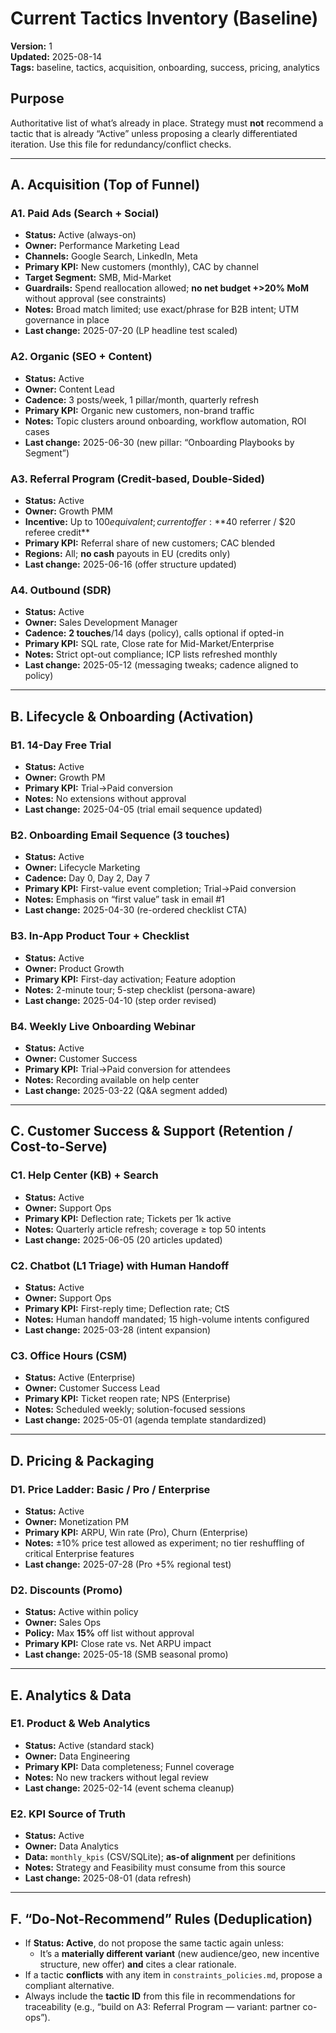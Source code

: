 # Current Tactics Inventory (Baseline)
**Version:** 1  
**Updated:** 2025-08-14  
**Tags:** baseline, tactics, acquisition, onboarding, success, pricing, analytics

## Purpose
Authoritative list of what’s already in place. Strategy must **not** recommend a tactic that is already “Active” unless proposing a clearly differentiated iteration. Use this file for redundancy/conflict checks.

---

## A. Acquisition (Top of Funnel)

### A1. Paid Ads (Search + Social)
- **Status:** Active (always-on)
- **Owner:** Performance Marketing Lead
- **Channels:** Google Search, LinkedIn, Meta
- **Primary KPI:** New customers (monthly), CAC by channel
- **Target Segment:** SMB, Mid-Market
- **Guardrails:** Spend reallocation allowed; **no net budget +>20% MoM** without approval (see constraints)
- **Notes:** Broad match limited; use exact/phrase for B2B intent; UTM governance in place
- **Last change:** 2025-07-20 (LP headline test scaled)

### A2. Organic (SEO + Content)
- **Status:** Active
- **Owner:** Content Lead
- **Cadence:** 3 posts/week, 1 pillar/month, quarterly refresh
- **Primary KPI:** Organic new customers, non-brand traffic
- **Notes:** Topic clusters around onboarding, workflow automation, ROI cases
- **Last change:** 2025-06-30 (new pillar: “Onboarding Playbooks by Segment”)

### A3. Referral Program (Credit-based, Double-Sided)
- **Status:** Active
- **Owner:** Growth PMM
- **Incentive:** Up to $100 equivalent; current offer: **$40 referrer / $20 referee credit**
- **Primary KPI:** Referral share of new customers; CAC blended
- **Regions:** All; **no cash** payouts in EU (credits only)
- **Last change:** 2025-06-16 (offer structure updated)

### A4. Outbound (SDR)
- **Status:** Active
- **Owner:** Sales Development Manager
- **Cadence:** **2 touches**/14 days (policy), calls optional if opted-in
- **Primary KPI:** SQL rate, Close rate for Mid-Market/Enterprise
- **Notes:** Strict opt-out compliance; ICP lists refreshed monthly
- **Last change:** 2025-05-12 (messaging tweaks; cadence aligned to policy)

---

## B. Lifecycle & Onboarding (Activation)

### B1. 14-Day Free Trial
- **Status:** Active
- **Owner:** Growth PM
- **Primary KPI:** Trial→Paid conversion
- **Notes:** No extensions without approval
- **Last change:** 2025-04-05 (trial email sequence updated)

### B2. Onboarding Email Sequence (3 touches)
- **Status:** Active
- **Owner:** Lifecycle Marketing
- **Cadence:** Day 0, Day 2, Day 7
- **Primary KPI:** First-value event completion; Trial→Paid conversion
- **Notes:** Emphasis on “first value” task in email #1
- **Last change:** 2025-04-30 (re-ordered checklist CTA)

### B3. In-App Product Tour + Checklist
- **Status:** Active
- **Owner:** Product Growth
- **Primary KPI:** First-day activation; Feature adoption
- **Notes:** 2-minute tour; 5-step checklist (persona-aware)
- **Last change:** 2025-04-10 (step order revised)

### B4. Weekly Live Onboarding Webinar
- **Status:** Active
- **Owner:** Customer Success
- **Primary KPI:** Trial→Paid conversion for attendees
- **Notes:** Recording available on help center
- **Last change:** 2025-03-22 (Q&A segment added)

---

## C. Customer Success & Support (Retention / Cost-to-Serve)

### C1. Help Center (KB) + Search
- **Status:** Active
- **Owner:** Support Ops
- **Primary KPI:** Deflection rate; Tickets per 1k active
- **Notes:** Quarterly article refresh; coverage ≥ top 50 intents
- **Last change:** 2025-06-05 (20 articles updated)

### C2. Chatbot (L1 Triage) with Human Handoff
- **Status:** Active
- **Owner:** Support Ops
- **Primary KPI:** First-reply time; Deflection rate; CtS
- **Notes:** Human handoff mandated; 15 high-volume intents configured
- **Last change:** 2025-03-28 (intent expansion)

### C3. Office Hours (CSM)
- **Status:** Active (Enterprise)
- **Owner:** Customer Success Lead
- **Primary KPI:** Ticket reopen rate; NPS (Enterprise)
- **Notes:** Scheduled weekly; solution-focused sessions
- **Last change:** 2025-05-01 (agenda template standardized)

---

## D. Pricing & Packaging

### D1. Price Ladder: Basic / Pro / Enterprise
- **Status:** Active
- **Owner:** Monetization PM
- **Primary KPI:** ARPU, Win rate (Pro), Churn (Enterprise)
- **Notes:** ±10% price test allowed as experiment; no tier reshuffling of critical Enterprise features
- **Last change:** 2025-07-28 (Pro +5% regional test)

### D2. Discounts (Promo)
- **Status:** Active within policy
- **Owner:** Sales Ops
- **Policy:** Max **15%** off list without approval
- **Primary KPI:** Close rate vs. Net ARPU impact
- **Last change:** 2025-05-18 (SMB seasonal promo)

---

## E. Analytics & Data

### E1. Product & Web Analytics
- **Status:** Active (standard stack)
- **Owner:** Data Engineering
- **Primary KPI:** Data completeness; Funnel coverage
- **Notes:** No new trackers without legal review
- **Last change:** 2025-02-14 (event schema cleanup)

### E2. KPI Source of Truth
- **Status:** Active
- **Owner:** Data Analytics
- **Data:** `monthly_kpis` (CSV/SQLite); **as-of alignment** per definitions
- **Notes:** Strategy and Feasibility must consume from this source
- **Last change:** 2025-08-01 (data refresh)

---

## F. “Do-Not-Recommend” Rules (Deduplication)
- If **Status: Active**, do not propose the same tactic again unless:
  - It’s a **materially different variant** (new audience/geo, new incentive structure, new offer) **and** cites a clear rationale.
- If a tactic **conflicts** with any item in `constraints_policies.md`, propose a compliant alternative.
- Always include the **tactic ID** from this file in recommendations for traceability (e.g., “build on A3: Referral Program — variant: partner co-ops”).